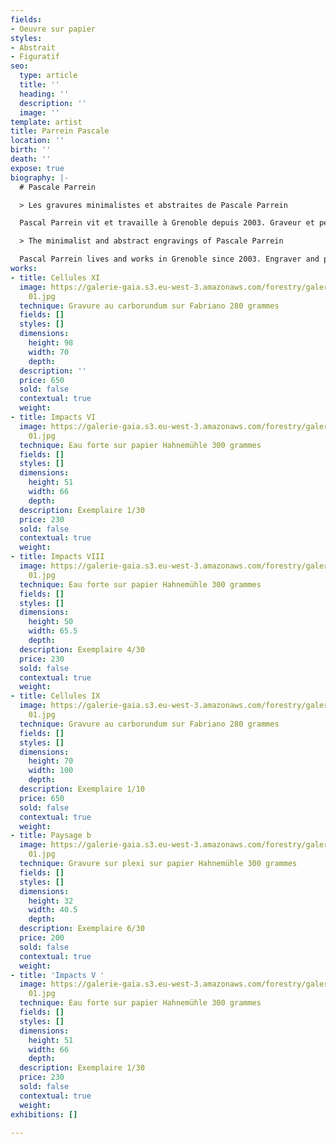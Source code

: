 ```yaml
---
fields:
- Oeuvre sur papier
styles:
- Abstrait
- Figuratif
seo:
  type: article
  title: ''
  heading: ''
  description: ''
  image: ''
template: artist
title: Parrein Pascale
location: ''
birth: ''
death: ''
expose: true
biography: |-
  # Pascale Parrein

  > Les gravures minimalistes et abstraites de Pascale Parrein

  Pascal Parrein vit et travaille à Grenoble depuis 2003. Graveur et peintre, l'artiste a une formation à la fois scientifique et artistique. Elle a été diplômée des Beaux-Arts de Rouen en 1992 et des arts visuels de Paris I la Sorbonne en 1994. En parallèle, elle a obtenu une maîtrise en physique fondamentale et un doctorat en optique à Paris XI. L'artiste a effectué plusieurs stages de gravure, comme par exemple aux ateliers du Safrenier et du Contrepoint. Grâce à ces nombreux voyages en Suède, Suisse, Ecosse, ou encore au Canada, elle a perfectionné ses techniques et son expression. Dans ses oeuvres, il y a une véritable exploration de la matière, des interactions et du rythme entre les éléments. On ressent la recherche des mondes invisibles, et des univers inconnus. Son style minimaliste et abstrait a été exposé dans de nombreuses galeries, notamment dans celles de Grenoble, Paris, Orlando, ou Montréal.

  > The minimalist and abstract engravings of Pascale Parrein

  Pascal Parrein lives and works in Grenoble since 2003. Engraver and painter, the artist has both a scientific and artistic background. She graduated from the Beaux-Arts de Rouen in 1992 and from the Visual Arts of Paris I la Sorbonne in 1994. In parallel, she obtained a master's degree in fundamental physics and a doctorate in optics at Paris XI. The artist has completed several printmaking courses, for example at the Safrenier and Counterpoint workshops. Thanks to her numerous trips to Sweden, Switzerland, Scotland and Canada, she has perfected her techniques and expression. In her works, there is a real exploration of the material, the interactions and the rhythm between the elements. One feels the search for invisible worlds, and unknown universes. Her minimalist and abstract style has been exhibited in numerous galleries, including those in Grenoble, Paris, Orlando, and Montreal.
works:
- title: Cellules XI
  image: https://galerie-gaia.s3.eu-west-3.amazonaws.com/forestry/galeriegaia_Parrein_CellulesXI_98x70-
    01.jpg
  technique: Gravure au carborundum sur Fabriano 280 grammes
  fields: []
  styles: []
  dimensions:
    height: 98
    width: 70
    depth: 
  description: ''
  price: 650
  sold: false
  contextual: true
  weight: 
- title: Impacts VI
  image: https://galerie-gaia.s3.eu-west-3.amazonaws.com/forestry/galeriegaia_Parrein_ImpactsVI_51x66-
    01.jpg
  technique: Eau forte sur papier Hahnemühle 300 grammes
  fields: []
  styles: []
  dimensions:
    height: 51
    width: 66
    depth: 
  description: Exemplaire 1/30
  price: 230
  sold: false
  contextual: true
  weight: 
- title: Impacts VIII
  image: https://galerie-gaia.s3.eu-west-3.amazonaws.com/forestry/galeriegaia_Parrein_ImpactsVIII_50x65,5-
    01.jpg
  technique: Eau forte sur papier Hahnemühle 300 grammes
  fields: []
  styles: []
  dimensions:
    height: 50
    width: 65.5
    depth: 
  description: Exemplaire 4/30
  price: 230
  sold: false
  contextual: true
  weight: 
- title: Cellules IX
  image: https://galerie-gaia.s3.eu-west-3.amazonaws.com/forestry/galeriegaia_Parrein_CellulesIX_100x70-
    01.jpg
  technique: Gravure au carborundum sur Fabriano 280 grammes
  fields: []
  styles: []
  dimensions:
    height: 70
    width: 100
    depth: 
  description: Exemplaire 1/10
  price: 650
  sold: false
  contextual: true
  weight: 
- title: Paysage b
  image: https://galerie-gaia.s3.eu-west-3.amazonaws.com/forestry/galeriegaia_Parrein_PaysagesB_32x40,5-
    01.jpg
  technique: Gravure sur plexi sur papier Hahnemühle 300 grammes
  fields: []
  styles: []
  dimensions:
    height: 32
    width: 40.5
    depth: 
  description: Exemplaire 6/30
  price: 200
  sold: false
  contextual: true
  weight: 
- title: 'Impacts V '
  image: https://galerie-gaia.s3.eu-west-3.amazonaws.com/forestry/galeriegaia_Parrein_ImpactsV_51x66-
    01.jpg
  technique: Eau forte sur papier Hahnemühle 300 grammes
  fields: []
  styles: []
  dimensions:
    height: 51
    width: 66
    depth: 
  description: Exemplaire 1/30
  price: 230
  sold: false
  contextual: true
  weight: 
exhibitions: []

---
```

